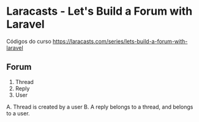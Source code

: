 # Laracasts - Let's Build a Forum with Laravel

Códigos do curso https://laracasts.com/series/lets-build-a-forum-with-laravel

## Forum

1. Thread
2. Reply
3. User

A. Thread is created by a user
B. A reply belongs to a thread, and belongs to a user.
